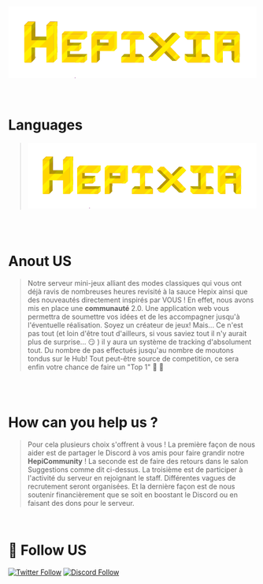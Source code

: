![Hepixia](assets/hepixia.png)
---

<br>

# Languages

> ![Hepixia()](assets/hepixia.png)
<br>

<br>

# Anout US

> Notre serveur mini-jeux alliant des modes classiques qui vous ont déjà ravis de nombreuses heures revisité à la sauce Hepix ainsi que des nouveautés directement inspirés par VOUS !
En effet, nous avons mis en place une **communauté** 2.0. Une application web vous permettra de soumettre vos idées et de les accompagner jusqu'à l'éventuelle réalisation. Soyez un créateur de jeux!
Mais... Ce n'est pas tout (et loin d'être tout d'ailleurs, si vous saviez tout il n'y aurait plus de surprise... 😏 ) il y aura un système de tracking d'absolument tout. Du nombre de pas effectués jusqu'au nombre de moutons tondus sur le Hub! Tout peut-être source de competition, ce sera enfin votre chance de faire un "Top 1" 🥳  💪 
<br>

<br>

# How can you help us ?

> Pour cela plusieurs choix s'offrent à vous !
La première façon de nous aider est de partager le Discord à vos amis pour faire grandir notre **HepiCommunity** !
La seconde est de faire des retours dans le salon Suggestions comme dit ci-dessus.
La troisième est de participer à l'activité du serveur en rejoignant le staff. Différentes vagues de recrutement seront organisées.
Et la dernière façon est de nous soutenir financièrement que se soit en boostant le Discord ou en faisant des dons pour le serveur.
<br>

# 🔗 Follow US
[![Twitter Follow](https://img.shields.io/twitter/follow/HepixiaMc?color=%231DA1F2&label=Follow%20us&logo=Twitter&style=for-the-badge)](https://twitter.com/HepixiaMc)
[![Discord Follow](https://img.shields.io/static/v1?label=Discord&message=discord.hepixia.net&color=7289DA&logo=Discord&style=for-the-badge)](https://discord.hepixia.net)

